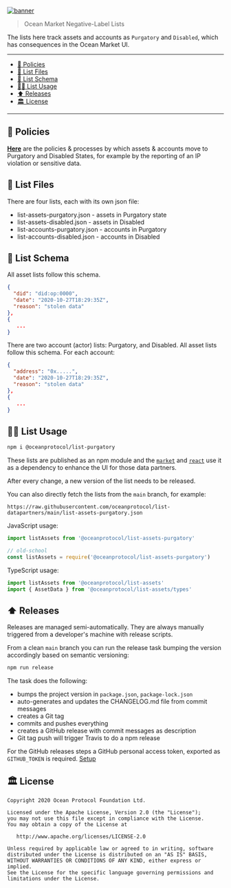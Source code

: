 [![banner](https://raw.githubusercontent.com/oceanprotocol/art/master/github/repo-banner%402x.png)](https://oceanprotocol.com)

> Ocean Market Negative-Label Lists

The lists here track assets and accounts as `Purgatory` and `Disabled`, which has consequences in the Ocean Market UI. 

---

- [🦑 Policies](#-policies)
- [🐬 List Files](#-list-files)
- [🤿 List Schema](#-list-schema)
- [🏄‍♀️ List Usage](#️-list-usage)
- [⬆️ Releases](#️-releases)
- [🏛 License](#-license)

---

## 🦑 Policies

**[Here](policies/README.md)** are the policies & processes by which assets & accounts move to Purgatory and Disabled States, for example by the reporting of an IP violation or sensitive data. 

## 🐬 List Files

There are four lists, each with its own json file:
- list-assets-purgatory.json - assets in Purgatory state
- list-assets-disabled.json - assets in Disabled
- list-accounts-purgatory.json - accounts in Purgatory
- list-accounts-disabled.json - accounts in Disabled

## 🤿 List Schema

All asset lists follow this schema.

```json
{
  "did": "did:op:0000",
  "date": "2020-10-27T18:29:35Z",
  "reason": "stolen data"
},
{
   ...
}
```

There are two account (actor) lists: Purgatory, and Disabled. All asset lists follow this schema. For each account:

```json
{
  "address": "0x.....",
  "date": "2020-10-27T18:29:35Z",
  "reason": "stolen data"
},
{
   ...
}
```


## 🏄‍♀️ List Usage

```bash
npm i @oceanprotocol/list-purgatory
```

These lists are published as an npm module and the [`market`](https://github.com/oceanprotocol/market) and [`react`](https://github.com/oceanprotocol/react) use it as a dependency to enhance the UI for those data partners.

After every change, a new version of the list needs to be released.

You can also directly fetch the lists from the `main` branch, for example:

```text
https://raw.githubusercontent.com/oceanprotocol/list-datapartners/main/list-assets-purgatory.json
```

JavaScript usage:

```js
import listAssets from '@oceanprotocol/list-assets-purgatory'

// old-school
const listAssets = require('@oceanprotocol/list-assets-purgatory')
```

TypeScript usage:

```ts
import listAssets from '@oceanprotocol/list-assets'
import { AssetData } from '@oceanprotocol/list-assets/types'
```

## ⬆️ Releases

Releases are managed semi-automatically. They are always manually triggered from a developer's machine with release scripts.

From a clean `main` branch you can run the release task bumping the version accordingly based on semantic versioning:

```bash
npm run release
```

The task does the following:

- bumps the project version in `package.json`, `package-lock.json`
- auto-generates and updates the CHANGELOG.md file from commit messages
- creates a Git tag
- commits and pushes everything
- creates a GitHub release with commit messages as description
- Git tag push will trigger Travis to do a npm release

For the GitHub releases steps a GitHub personal access token, exported as `GITHUB_TOKEN` is required. [Setup](https://github.com/release-it/release-it#github-releases)

## 🏛 License

```text
Copyright 2020 Ocean Protocol Foundation Ltd.

Licensed under the Apache License, Version 2.0 (the "License");
you may not use this file except in compliance with the License.
You may obtain a copy of the License at

   http://www.apache.org/licenses/LICENSE-2.0

Unless required by applicable law or agreed to in writing, software
distributed under the License is distributed on an "AS IS" BASIS,
WITHOUT WARRANTIES OR CONDITIONS OF ANY KIND, either express or implied.
See the License for the specific language governing permissions and
limitations under the License.
```
